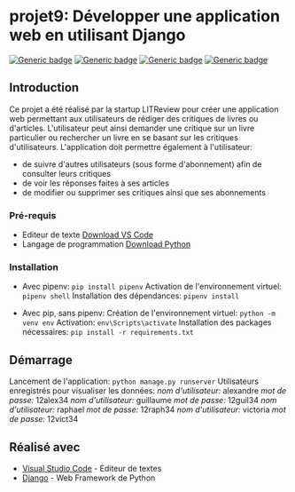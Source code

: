 # projet9: Développer une application web en utilisant Django

[![Generic badge](https://img.shields.io/badge/MADE_WITH-PYTHON-orange.svg)](https://shields.io/)
[![Generic badge](https://img.shields.io/badge/MADE_WITH-DJANGO-blue.svg)](https://shields.io/)
[![Generic badge](https://img.shields.io/badge/APPROVED_BY-AURELIE_BERNICHE-blueviolet.svg)](https://shields.io/)
[![Generic badge](https://img.shields.io/badge/FOR-startup_LitReview-green.svg)](https://user.oc-static.com/upload/2020/09/18/16004297044411_P7.png)

## Introduction

Ce projet a été réalisé par la startup LITReview pour créer une application web permettant aux utilisateurs de rédiger des critiques de livres ou d'articles. 
L'utilisateur peut ainsi demander une critique sur un livre particulier ou rechercher un livre en se basant sur les critiques d'utilisateurs. 
L'application doit permettre également à l'utilisateur:
  - de suivre d'autres utilisateurs (sous forme d'abonnement) afin de consulter leurs critiques
  - de voir les réponses faites à ses articles
  - de modifier ou supprimer ses critiques ainsi que ses abonnements

### Pré-requis

- Editeur de texte [Download VS Code](https://code.visualstudio.com/) 
- Langage de programmation [Download Python](https://www.python.org/downloads/)

### Installation
- Avec pipenv: ```pip install pipenv```
Activation de l'environnement virtuel: ```pipenv shell```
Installation des dépendances: ```pipenv install```

- Avec pip, sans pipenv:
Création de l'environnement virtuel: ``` python -m venv env ```
Activation: ```env\Scripts\activate```
Installation des packages nécessaires: ```pip install -r requirements.txt```

## Démarrage
Lancement de l'application: ```python manage.py runserver```
Utilisateurs enregistrés pour visualiser les données:
*nom d'utilisateur:* alexandre *mot de passe:* 12alex34
*nom d'utilisateur:* guillaume *mot de passe:* 12guil34
*nom d'utilisateur:* raphael *mot de passe:* 12raph34
*nom d'utilisateur:* victoria *mot de passe:* 12vict34

## Réalisé avec 
- [Visual Studio Code](https://code.visualstudio.com/) - Editeur de textes
- [Django](https://www.djangoproject.com/) - Web Framework de Python